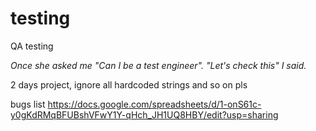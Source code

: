 # testing
QA testing

<i>Once she asked me "Can I be a test engineer". 
"Let's check this" I said.</i>

2 days project, ignore all hardcoded strings and so on pls

bugs list
https://docs.google.com/spreadsheets/d/1-onS61c-y0gKdRMqBFUBshVFwY1Y-qHch_JH1UQ8HBY/edit?usp=sharing
